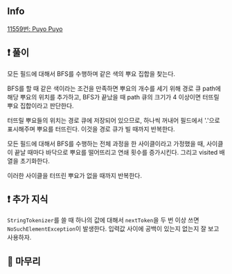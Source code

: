 ## Info
<a href="https://www.acmicpc.net/problem/11559" rel="nofollow">11559번: Puyo Puyo</a>

## ❗ 풀이
모든 필드에 대해서 BFS를 수행하며 같은 색의 뿌요 집합을 찾는다.

BFS를 할 때 같은 색이라는 조건을 만족하면 뿌요의 개수를 세기 위해 경로 큐 path에 해당 뿌요의 위치를 추가하고, BFS가 끝났을 때 path 큐의 크기가 4 이상이면 터뜨릴 뿌요 집합이라고 판단한다.

터뜨릴 뿌요들의 위치는 경로 큐에 저장되어 있으므로, 하나씩 꺼내어 필드에서 '.'으로 표시해주며 뿌요를 터뜨린다. 이것을 경로 큐가 빌 때까지 반복한다.

모든 필드에 대해서 BFS를 수행하는 전체 과정을 한 사이클이라고 가정했을 때, 사이클이 끝날 때마다 바닥으로 뿌요를 떨어뜨리고 연쇄 횟수를 증가시킨다. 그리고 visited 배열을 초기화한다.

이러한 사이클을 터뜨린 뿌요가 없을 때까지 반복한다.

## ❗ 추가 지식
`StringTokenizer`를 쓸 때 하나의 값에 대해서 `nextToken`을 두 번 이상 쓰면 `NoSuchElementException`이 발생한다. 입력값 사이에 공백이 있는지 없는지 잘 보고 사용하자.

## 🙂 마무리
